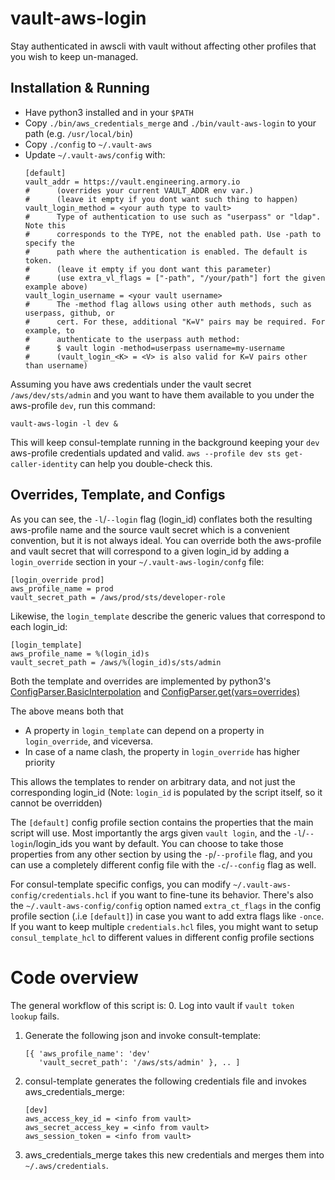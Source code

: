 # vault-aws-login
Stay authenticated in awscli with vault
without affecting other profiles that you wish to keep un-managed.

## Installation & Running

- Have python3 installed and in your `$PATH`
- Copy `./bin/aws_credentials_merge` and `./bin/vault-aws-login` to your path (e.g. `/usr/local/bin`)
- Copy `./config` to `~/.vault-aws`
- Update `~/.vault-aws/config` with:
    ```
    [default]
    vault_addr = https://vault.engineering.armory.io
    #      (overrides your current VAULT_ADDR env var.)
    #      (leave it empty if you dont want such thing to happen)
    vault_login_method = <your auth type to vault>
    #      Type of authentication to use such as "userpass" or "ldap". Note this
    #      corresponds to the TYPE, not the enabled path. Use -path to specify the
    #      path where the authentication is enabled. The default is token.
    #      (leave it empty if you dont want this parameter)
    #      (use extra_vl_flags = ["-path", "/your/path"] fort the given example above)
    vault_login_username = <your vault username>
    #      The -method flag allows using other auth methods, such as userpass, github, or
    #      cert. For these, additional "K=V" pairs may be required. For example, to
    #      authenticate to the userpass auth method:
    #      $ vault login -method=userpass username=my-username
    #      (vault_login_<K> = <V> is also valid for K=V pairs other than username)
    ```

Assuming you have aws credentials under the vault secret `/aws/dev/sts/admin` and you
want to have them available to you under the aws-profile `dev`, run this command:

```
vault-aws-login -l dev &
```

This will keep consul-template running in the background keeping your `dev` aws-profile credentials
updated and valid. `aws --profile dev sts get-caller-identity` can help you double-check this.

## Overrides, Template, and Configs

As you can see, the `-l`/`--login` flag (login_id) conflates both the resulting aws-profile name and
the source vault secret which is a convenient convention, but it is not always ideal.
You can override both the aws-profile and vault secret that will correspond to a given login_id by
adding a `login_override` section in your `~/.vault-aws-login/confg` file:

```
[login_override prod]
aws_profile_name = prod
vault_secret_path = /aws/prod/sts/developer-role
```

Likewise, the `login_template` describe the generic values that correspond to each login_id:

```
[login_template]
aws_profile_name = %(login_id)s
vault_secret_path = /aws/%(login_id)s/sts/admin
```

Both the template and overrides are implemented by python3's [ConfigParser.BasicInterpolation](https://docs.python.org/3/library/configparser.html#configparser.BasicInterpolation) and [ConfigParser.get(vars=overrides)](https://docs.python.org/3/library/configparser.html#configparser.ConfigParser.get)

The above means both that
* A property in `login_template` can depend on a property in `login_override`, and viceversa.
* In case of a name clash, the property in `login_override` has higher priority 

This allows the templates to render on arbitrary data, and not just the corresponding login_id
(Note: `login_id` is populated by the script itself, so it cannot be overridden)

The `[default]` config profile section contains the properties that the main script will use.
Most importantly the args given `vault login`, and the `-l`/`--login`/login_ids you want by default.
You can choose to take those properties from any other section by using the `-p`/`--profile` flag,
and you can use a completely different config file with the `-c`/`--config` flag as well.

For consul-template specific configs, you can modify `~/.vault-aws-config/credentials.hcl` 
if you want to fine-tune its behavior. There's also the `~/.vault-aws-config/config` option named 
`extra_ct_flags` in the config profile section (.i.e `[default]`) in case you want to add extra flags like `-once`.
If you want to keep multiple `credentials.hcl` files, you might want to setup `consul_template_hcl`
to different values in different config profile sections

# Code overview

The general workflow of this script is:
0. Log into vault if `vault token lookup` fails.
1. Generate the following json and invoke consult-template:
    ```
    [{ 'aws_profile_name': 'dev'
       'vault_secret_path': '/aws/sts/admin' }, .. ]
    ```
2. consul-template generates the following credentials file and invokes aws_credentials_merge:
    ```
    [dev]
    aws_access_key_id = <info from vault>
    aws_secret_access_key = <info from vault>
    aws_session_token = <info from vault>
    ```
3. aws_credentials_merge takes this new credentials and merges them into `~/.aws/credentials`.
